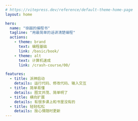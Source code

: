 ```yaml
---
# https://vitepress.dev/reference/default-theme-home-page
layout: home

hero:
  name: "徐越的编程书"
  tagline: "用最简单的话讲清楚编程"
  actions:
    - theme: brand
      text: 编程基础
      link: /basic/book/
    - theme: alt
      text: 计算机速成
      link: /crash-course/00/

features:
  - title: 派神启动
    details: 运行代码、修改代码、输入交互
  - title: 简单易懂
    details: 图文并茂、简单明了
  - title: 横向扩展
    details: 有很多课上和书里没有的
  - title: 轻轻松松
    details: 按心情随时更新
---
```

